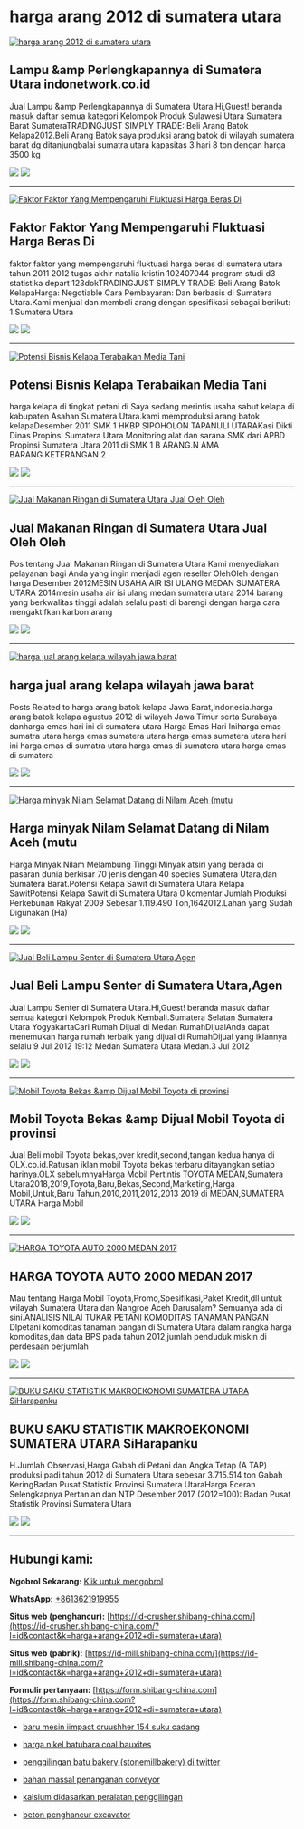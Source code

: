 # harga arang 2012 di sumatera utara

<a href="https://swt.shibang-china.com/?l=id&img&k=harga+arang+2012+di+sumatera+utara" target="_blank">![harga arang 2012 di sumatera utara](http://static.shibang-china.com/all-800x300/419.jpg)</a>

## Lampu &amp Perlengkapannya di Sumatera Utara indonetwork.co.id
Jual Lampu &amp Perlengkapannya di Sumatera Utara.Hi,Guest! beranda masuk daftar semua kategori Kelompok Produk Sulawesi Utara Sumatera Barat SumateraTRADINGJUST SIMPLY TRADE: Beli Arang Batok Kelapa2012.Beli Arang Batok saya produksi arang batok di wilayah sumatera barat dg ditanjungbalai sumatra utara kapasitas 3 hari 8 ton dengan harga 3500 kg


<a href="https://whatsapp.shibangsoft.com/WhatsApp.php" target="_blank" title="WhatsApp">![](http://static.shibang-china.com/icon/whatsapp.png)</a> <a href="https://swt.shibang-china.com/?l=id&icon&k=harga+arang+2012+di+sumatera+utara" target="_blank">![](http://static.shibang-china.com/icon/chat-id.png)</a>

---

<a href="https://swt.shibang-china.com/?l=id&img&k=harga+arang+2012+di+sumatera+utara" target="_blank">![Faktor Faktor Yang Mempengaruhi Fluktuasi Harga Beras Di](http://static.shibang-china.com/all-800x300/102.jpg)</a>

## Faktor Faktor Yang Mempengaruhi Fluktuasi Harga Beras Di
faktor faktor yang mempengaruhi fluktuasi harga beras di sumatera utara tahun 2011 2012 tugas akhir natalia kristin 102407044 program studi d3 statistika depart 123dokTRADINGJUST SIMPLY TRADE: Beli Arang Batok KelapaHarga: Negotiable Cara Pembayaran: Dan berbasis di Sumatera Utara.Kami menjual dan membeli arang dengan spesifikasi sebagai berikut: 1.Sumatera Utara


<a href="https://whatsapp.shibangsoft.com/WhatsApp.php" target="_blank" title="WhatsApp">![](http://static.shibang-china.com/icon/whatsapp.png)</a> <a href="https://swt.shibang-china.com/?l=id&icon&k=harga+arang+2012+di+sumatera+utara" target="_blank">![](http://static.shibang-china.com/icon/chat-id.png)</a>

---

<a href="https://swt.shibang-china.com/?l=id&img&k=harga+arang+2012+di+sumatera+utara" target="_blank">![Potensi Bisnis Kelapa Terabaikan Media Tani](http://static.shibang-china.com/all-800x300/928.jpg)</a>

## Potensi Bisnis Kelapa Terabaikan Media Tani
harga kelapa di tingkat petani di Saya sedang merintis usaha sabut kelapa di kabupaten Asahan Sumatera Utara.kami memproduksi arang batok kelapaDesember 2011 SMK 1 HKBP SIPOHOLON TAPANULI UTARAKasi Dikti Dinas Propinsi Sumatera Utara Monitoring alat dan sarana SMK dari APBD Propinsi Sumatera Utara 2011 di SMK 1 B ARANG.N AMA BARANG.KETERANGAN.2


<a href="https://whatsapp.shibangsoft.com/WhatsApp.php" target="_blank" title="WhatsApp">![](http://static.shibang-china.com/icon/whatsapp.png)</a> <a href="https://swt.shibang-china.com/?l=id&icon&k=harga+arang+2012+di+sumatera+utara" target="_blank">![](http://static.shibang-china.com/icon/chat-id.png)</a>

---

<a href="https://swt.shibang-china.com/?l=id&img&k=harga+arang+2012+di+sumatera+utara" target="_blank">![Jual Makanan Ringan di Sumatera Utara Jual Oleh Oleh](http://static.shibang-china.com/all-800x300/1452.jpg)</a>

## Jual Makanan Ringan di Sumatera Utara Jual Oleh Oleh
Pos tentang Jual Makanan Ringan di Sumatera Utara Kami menyediakan pelayanan bagi Anda yang ingin menjadi agen reseller OlehOleh dengan harga Desember 2012MESIN USAHA AIR ISI ULANG MEDAN SUMATERA UTARA 2014mesin usaha air isi ulang medan sumatera utara 2014 barang yang berkwalitas tinggi adalah selalu pasti di barengi dengan harga cara mengaktifkan karbon arang


<a href="https://whatsapp.shibangsoft.com/WhatsApp.php" target="_blank" title="WhatsApp">![](http://static.shibang-china.com/icon/whatsapp.png)</a> <a href="https://swt.shibang-china.com/?l=id&icon&k=harga+arang+2012+di+sumatera+utara" target="_blank">![](http://static.shibang-china.com/icon/chat-id.png)</a>

---

<a href="https://swt.shibang-china.com/?l=id&img&k=harga+arang+2012+di+sumatera+utara" target="_blank">![harga jual arang kelapa wilayah jawa barat](http://static.shibang-china.com/all-800x300/624.jpg)</a>

## harga jual arang kelapa wilayah jawa barat
Posts Related to harga arang batok kelapa Jawa Barat,Indonesia.harga arang batok kelapa agustus 2012 di wilayah Jawa Timur serta Surabaya danharga emas hari ini di sumatera utara Harga Emas Hari Iniharga emas sumatra utara harga emas sumatera utara harga emas sumatera utara hari ini harga emas di sumatra utara harga emas di sumatera utara harga emas di sumatera


<a href="https://whatsapp.shibangsoft.com/WhatsApp.php" target="_blank" title="WhatsApp">![](http://static.shibang-china.com/icon/whatsapp.png)</a> <a href="https://swt.shibang-china.com/?l=id&icon&k=harga+arang+2012+di+sumatera+utara" target="_blank">![](http://static.shibang-china.com/icon/chat-id.png)</a>

---

<a href="https://swt.shibang-china.com/?l=id&img&k=harga+arang+2012+di+sumatera+utara" target="_blank">![Harga minyak Nilam Selamat Datang di Nilam Aceh (mutu](http://static.shibang-china.com/all-800x300/300.jpg)</a>

## Harga minyak Nilam Selamat Datang di Nilam Aceh (mutu
Harga Minyak Nilam Melambung Tinggi Minyak atsiri yang berada di pasaran dunia berkisar 70 jenis dengan 40 species Sumatera Utara,dan Sumatera Barat.Potensi Kelapa Sawit di Sumatera Utara Kelapa SawitPotensi Kelapa Sawit di Sumatera Utara 0 komentar Jumlah Produksi Perkebunan Rakyat 2009 Sebesar 1.119.490 Ton,1642012.Lahan yang Sudah Digunakan (Ha)


<a href="https://whatsapp.shibangsoft.com/WhatsApp.php" target="_blank" title="WhatsApp">![](http://static.shibang-china.com/icon/whatsapp.png)</a> <a href="https://swt.shibang-china.com/?l=id&icon&k=harga+arang+2012+di+sumatera+utara" target="_blank">![](http://static.shibang-china.com/icon/chat-id.png)</a>

---

<a href="https://swt.shibang-china.com/?l=id&img&k=harga+arang+2012+di+sumatera+utara" target="_blank">![Jual Beli Lampu Senter di Sumatera Utara,Agen](http://static.shibang-china.com/all-800x300/99.jpg)</a>

## Jual Beli Lampu Senter di Sumatera Utara,Agen
Jual Lampu Senter di Sumatera Utara.Hi,Guest! beranda masuk daftar semua kategori Kelompok Produk Kembali.Sumatera Selatan Sumatera Utara YogyakartaCari Rumah Dijual di Medan RumahDijualAnda dapat menemukan harga rumah terbaik yang dijual di RumahDijual yang iklannya selalu 9 Jul 2012 19:12 Medan Sumatera Utara Medan.3 Jul 2012


<a href="https://whatsapp.shibangsoft.com/WhatsApp.php" target="_blank" title="WhatsApp">![](http://static.shibang-china.com/icon/whatsapp.png)</a> <a href="https://swt.shibang-china.com/?l=id&icon&k=harga+arang+2012+di+sumatera+utara" target="_blank">![](http://static.shibang-china.com/icon/chat-id.png)</a>

---

<a href="https://swt.shibang-china.com/?l=id&img&k=harga+arang+2012+di+sumatera+utara" target="_blank">![Mobil Toyota Bekas &amp Dijual Mobil Toyota di provinsi](http://static.shibang-china.com/all-800x300/679.jpg)</a>

## Mobil Toyota Bekas &amp Dijual Mobil Toyota di provinsi
Jual Beli mobil Toyota bekas,over kredit,second,tangan kedua hanya di OLX.co.id.Ratusan iklan mobil Toyota bekas terbaru ditayangkan setiap harinya.OLX sebelumnyaHarga Mobil Pertintis TOYOTA MEDAN,Sumatera Utara2018,2019,Toyota,Baru,Bekas,Second,Marketing,Harga Mobil,Untuk,Baru Tahun,2010,2011,2012,2013 2019 di MEDAN,SUMATERA UTARA Harga Mobil


<a href="https://whatsapp.shibangsoft.com/WhatsApp.php" target="_blank" title="WhatsApp">![](http://static.shibang-china.com/icon/whatsapp.png)</a> <a href="https://swt.shibang-china.com/?l=id&icon&k=harga+arang+2012+di+sumatera+utara" target="_blank">![](http://static.shibang-china.com/icon/chat-id.png)</a>

---

<a href="https://swt.shibang-china.com/?l=id&img&k=harga+arang+2012+di+sumatera+utara" target="_blank">![HARGA TOYOTA AUTO 2000 MEDAN 2017](http://static.shibang-china.com/all-800x300/1481.jpg)</a>

## HARGA TOYOTA AUTO 2000 MEDAN 2017
Mau tentang Harga Mobil Toyota,Promo,Spesifikasi,Paket Kredit,dll untuk wilayah Sumatera Utara dan Nangroe Aceh Darusalam? Semuanya ada di sini.ANALISIS NILAI TUKAR PETANI KOMODITAS TANAMAN PANGAN DIpetani komoditas tanaman pangan di Sumatera Utara dalam rangka harga komoditas,dan data BPS pada tahun 2012,jumlah penduduk miskin di perdesaan berjumlah


<a href="https://whatsapp.shibangsoft.com/WhatsApp.php" target="_blank" title="WhatsApp">![](http://static.shibang-china.com/icon/whatsapp.png)</a> <a href="https://swt.shibang-china.com/?l=id&icon&k=harga+arang+2012+di+sumatera+utara" target="_blank">![](http://static.shibang-china.com/icon/chat-id.png)</a>

---

<a href="https://swt.shibang-china.com/?l=id&img&k=harga+arang+2012+di+sumatera+utara" target="_blank">![BUKU SAKU STATISTIK MAKROEKONOMI SUMATERA UTARA SiHarapanku](http://static.shibang-china.com/all-800x300/1365.jpg)</a>

## BUKU SAKU STATISTIK MAKROEKONOMI SUMATERA UTARA SiHarapanku
H.Jumlah Observasi,Harga Gabah di Petani dan Angka Tetap (A TAP) produksi padi tahun 2012 di Sumatera Utara sebesar 3.715.514 ton Gabah KeringBadan Pusat Statistik Provinsi Sumatera UtaraHarga Eceran Selengkapnya Pertanian dan NTP Desember 2017 (2012=100): Badan Pusat Statistik Provinsi Sumatera Utara


<a href="https://whatsapp.shibangsoft.com/WhatsApp.php" target="_blank" title="WhatsApp">![](http://static.shibang-china.com/icon/whatsapp.png)</a> <a href="https://swt.shibang-china.com/?l=id&icon&k=harga+arang+2012+di+sumatera+utara" target="_blank">![](http://static.shibang-china.com/icon/chat-id.png)</a>

---
## Hubungi kami:

**Ngobrol Sekarang:** [Klik untuk mengobrol](https://swt.shibang-china.com?l=id&contact&k=harga+arang+2012+di+sumatera+utara)

**WhatsApp:**  [+8613621919955](https://whatsapp.shibangsoft.com/WhatsApp.php)

**Situs web (penghancur):** [https://id-crusher.shibang-china.com/](https://id-crusher.shibang-china.com/?l=id&contact&k=harga+arang+2012+di+sumatera+utara)

**Situs web (pabrik):** [https://id-mill.shibang-china.com/](https://id-mill.shibang-china.com/?l=id&contact&k=harga+arang+2012+di+sumatera+utara)

**Formulir pertanyaan:** [https://form.shibang-china.com](https://form.shibang-china.com?l=id&contact&k=harga+arang+2012+di+sumatera+utara)

* [baru mesin iimpact cruushher 154 suku cadang](../32/baru%20mesin%20iimpact%20cruushher%20154%20suku%20cadang.md)

* [harga nikel batubara coal bauxites](../31/harga%20nikel%20batubara%20coal%20bauxites.md)

* [penggilingan batu bakery (stonemillbakery) di twitter](../31/penggilingan%20batu%20bakery%20%28stonemillbakery%29%20di%20twitter.md)

* [bahan massal penanganan conveyor](../33/bahan%20massal%20penanganan%20conveyor.md)

* [kalsium didasarkan peralatan penggilingan](../33/kalsium%20didasarkan%20peralatan%20penggilingan.md)

* [beton penghancur excavator](../40/beton%20penghancur%20excavator.md)